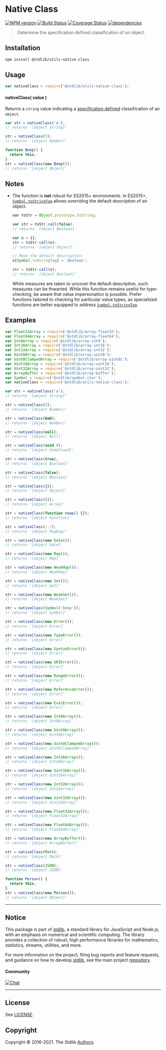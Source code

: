 <!--

@license Apache-2.0

Copyright (c) 2018 The Stdlib Authors.

Licensed under the Apache License, Version 2.0 (the "License");
you may not use this file except in compliance with the License.
You may obtain a copy of the License at

   http://www.apache.org/licenses/LICENSE-2.0

Unless required by applicable law or agreed to in writing, software
distributed under the License is distributed on an "AS IS" BASIS,
WITHOUT WARRANTIES OR CONDITIONS OF ANY KIND, either express or implied.
See the License for the specific language governing permissions and
limitations under the License.

-->

# Native Class

[![NPM version][npm-image]][npm-url] [![Build Status][test-image]][test-url] [![Coverage Status][coverage-image]][coverage-url] [![dependencies][dependencies-image]][dependencies-url]

> Determine the specification defined classification of an object.

<section class="installation">

## Installation

```bash
npm install @stdlib/utils-native-class
```

</section>

<section class="usage">

## Usage

```javascript
var nativeClass = require('@stdlib/utils-native-class');
```

#### nativeClass( value )

Returns a `string` value indicating a [specification defined][object-to-string] classification of an `object`.

```javascript
var str = nativeClass('a');
// returns '[object String]'

str = nativeClass(5);
// returns '[object Number]'

function Beep() {
  return this;
}
str = nativeClass(new Beep());
// returns '[object Object]'
```

</section>

<!-- /.usage -->

<section class="notes">

## Notes

- The function is **not** robust for ES2015+ environments. In ES2015+, [`Symbol.toStringTag`][mdn-symbol-tostringtag] allows overriding the default description of an object.

  ```javascript
  var toStr = Object.prototype.toString;

  var str = toStr.call(false);
  // returns '[object Boolean]'

  var o = {};
  str = toStr.call(o);
  // returns '[object Object]'

  // Mask the default description:
  o[Symbol.toStringTag] = 'Boolean';

  str = toStr.call(o);
  // returns '[object Boolean]'
  ```

  While measures are taken to uncover the default description, such measures can be thwarted. While this function remains useful for type-checking, be aware that value impersonation is possible. Prefer functions tailored to checking for particular value types, as specialized functions are better equipped to address [`Symbol.toStringTag`][mdn-symbol-tostringtag].

</section>

<!-- /.notes -->

<section class="examples">

## Examples

<!-- eslint-disable no-restricted-syntax, no-empty-function -->

<!-- eslint no-undef: "error" -->

```javascript
var Float32Array = require('@stdlib/array-float32');
var Float64Array = require('@stdlib/array-float64');
var Int8Array = require('@stdlib/array-int8');
var Int16Array = require('@stdlib/array-int16');
var Int32Array = require('@stdlib/array-int32');
var Uint8Array = require('@stdlib/array-uint8');
var Uint8ClampedArray = require('@stdlib/array-uint8c');
var Uint16Array = require('@stdlib/array-uint16');
var Uint32Array = require('@stdlib/array-uint32');
var ArrayBuffer = require('@stdlib/array-buffer');
var Symbol = require('@stdlib/symbol-ctor');
var nativeClass = require('@stdlib/utils-native-class');

var str = nativeClass('a');
// returns '[object String]'

str = nativeClass(5);
// returns '[object Number]'

str = nativeClass(NaN);
// returns '[object Number]'

str = nativeClass(null);
// returns '[object Null]'

str = nativeClass(void 0);
// returns '[object Undefined]'

str = nativeClass(true);
// returns '[object Boolean]'

str = nativeClass(false);
// returns '[object Boolean]'

str = nativeClass({});
// returns '[object Object]'

str = nativeClass([]);
// returns '[object Array]'

str = nativeClass(function noop() {});
// returns '[object Function]'

str = nativeClass(/./);
// returns '[object RegExp]'

str = nativeClass(new Date());
// returns '[object Date]'

str = nativeClass(new Map());
// returns '[object Map]'

str = nativeClass(new WeakMap());
// returns '[object WeakMap]'

str = nativeClass(new Set());
// returns '[object Set]'

str = nativeClass(new WeakSet());
// returns '[object WeakSet]'

str = nativeClass(Symbol('beep'));
// returns '[object Symbol]'

str = nativeClass(new Error());
// returns '[object Error]'

str = nativeClass(new TypeError());
// returns '[object Error]'

str = nativeClass(new SyntaxError());
// returns '[object Error]'

str = nativeClass(new URIError());
// returns '[object Error]'

str = nativeClass(new RangeError());
// returns '[object Error]'

str = nativeClass(new ReferenceError());
// returns '[object Error]'

str = nativeClass(new EvalError());
// returns '[object Error]'

str = nativeClass(new Int8Array());
// returns '[object Int8Array]'

str = nativeClass(new Uint8Array());
// returns '[object Uint8Array]'

str = nativeClass(new Uint8ClampedArray());
// returns '[object Uint8ClampedArray]'

str = nativeClass(new Int16Array());
// returns '[object Int16Array]'

str = nativeClass(new Uint16Array());
// returns '[object Uint16Array]'

str = nativeClass(new Int32Array());
// returns '[object Int32Array]'

str = nativeClass(new Uint32Array());
// returns '[object Uint32Array]'

str = nativeClass(new Float32Array());
// returns '[object Float32Array]'

str = nativeClass(new Float64Array());
// returns '[object Float64Array]'

str = nativeClass(new ArrayBuffer());
// returns '[object ArrayBuffer]'

str = nativeClass(Math);
// returns '[object Math]'

str = nativeClass(JSON);
// returns '[object JSON]'

function Person() {
  return this;
}
str = nativeClass(new Person());
// returns '[object Object]'
```

</section>

<!-- /.examples -->

<section class="main-repo" >

---

## Notice

This package is part of [stdlib][stdlib], a standard library for JavaScript and Node.js, with an emphasis on numerical and scientific computing. The library provides a collection of robust, high performance libraries for mathematics, statistics, streams, utilities, and more.

For more information on the project, filing bug reports and feature requests, and guidance on how to develop [stdlib][stdlib], see the main project [repository][stdlib].

#### Community

[![Chat][chat-image]][chat-url]

---

## License

See [LICENSE][stdlib-license].

## Copyright

Copyright &copy; 2016-2021. The Stdlib [Authors][stdlib-authors].

</section>

<!-- /.stdlib -->

<!-- Section for all links. Make sure to keep an empty line after the `section` element and another before the `/section` close. -->

<section class="links">

[npm-image]: http://img.shields.io/npm/v/@stdlib/utils-native-class.svg
[npm-url]: https://npmjs.org/package/@stdlib/utils-native-class
[test-image]: https://github.com/stdlib-js/utils-native-class/actions/workflows/test.yml/badge.svg
[test-url]: https://github.com/stdlib-js/utils-native-class/actions/workflows/test.yml
[coverage-image]: https://img.shields.io/codecov/c/github/stdlib-js/utils-native-class/main.svg
[coverage-url]: https://codecov.io/github/stdlib-js/utils-native-class?branch=main
[dependencies-image]: https://img.shields.io/david/stdlib-js/utils-native-class.svg
[dependencies-url]: https://david-dm.org/stdlib-js/utils-native-class/main
[chat-image]: https://img.shields.io/gitter/room/stdlib-js/stdlib.svg
[chat-url]: https://gitter.im/stdlib-js/stdlib/
[stdlib]: https://github.com/stdlib-js/stdlib
[stdlib-authors]: https://github.com/stdlib-js/stdlib/graphs/contributors
[stdlib-license]: https://raw.githubusercontent.com/stdlib-js/utils-native-class/main/LICENSE
[object-to-string]: https://developer.mozilla.org/en-US/docs/Web/JavaScript/Reference/Global_Objects/Object/toString
[mdn-symbol-tostringtag]: https://developer.mozilla.org/en-US/docs/Web/JavaScript/Reference/Global_Objects/Symbol/toStringTag

</section>

<!-- /.links -->
